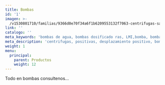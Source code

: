 ```yaml
---
title: Bombas
id: '1'
imagen: >-
  /v1530801710/familias/9366d0e70f34a6f1b6209553132f7063-centrifugas-sanitarias.jpg
link: ''
catalogo: ''
meta_keywords: 'bombas de agua, bombas dosificado ras, LMI,bomba, bomba de agua,pump'
meta_description: 'centrifugas, positivas, desplazamiento positivo, bomba de agua, moto bomba'
weight: 1
menu:
  principal:
    parent: Productos
    weight: 12
---
```





Todo en bombas consultenos...
